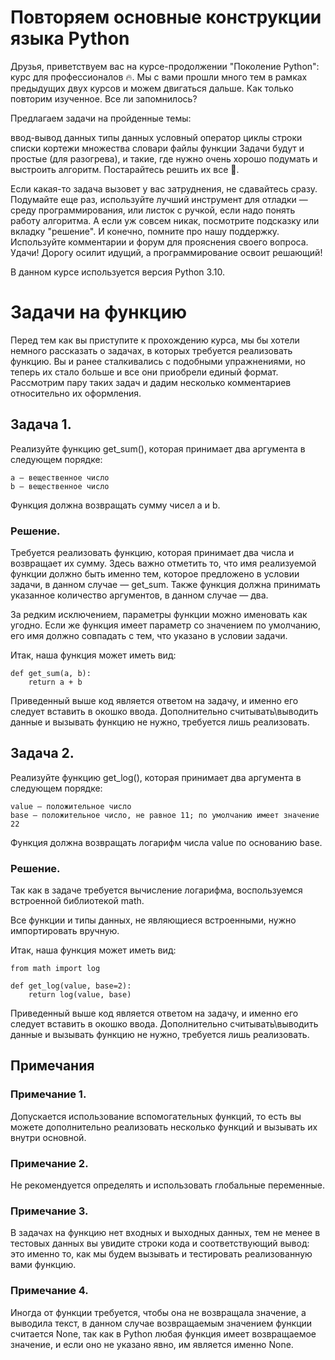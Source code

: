 # Повторяем основные конструкции языка Python

Друзья, приветствуем вас на курсе-продолжении "Поколение Python": курс для профессионалов 🔥. Мы с вами прошли много тем в рамках предыдущих двух курсов и можем двигаться дальше. Как только повторим изученное. Все ли запомнилось?

Предлагаем задачи на пройденные темы:

ввод-вывод данных
типы данных
условный оператор
циклы
строки
списки
кортежи
множества
словари
файлы
функции
Задачи будут и простые (для разогрева), и такие, где нужно очень хорошо подумать и выстроить алгоритм. Постарайтесь решить их все 🙂.

Если какая-то задача вызовет у вас затруднения, не сдавайтесь сразу. Подумайте еще раз, используйте лучший инструмент для отладки — среду программирования, или листок с ручкой, если надо понять работу алгоритма. А если уж совсем никак, посмотрите подсказку или вкладку "решение". И конечно, помните про нашу поддержку. Используйте комментарии и форум для прояснения своего вопроса. Удачи! Дорогу осилит идущий, а программирование освоит решающий!

В данном курсе используется версия Python 3.10.

# Задачи на функцию
Перед тем как вы приступите к прохождению курса, мы бы хотели немного рассказать о задачах, в которых требуется реализовать функцию. Вы и ранее сталкивались с подобными упражнениями, но теперь их стало больше и все они приобрели единый формат. Рассмотрим пару таких задач и дадим несколько комментариев относительно их оформления.

## Задача 1. 

Реализуйте функцию get_sum(), которая принимает два аргумента в следующем порядке:

    a — вещественное число
    b — вещественное число

Функция должна возвращать сумму чисел a и b.

### Решение. 

Требуется реализовать функцию, которая принимает два числа и возвращает их сумму. Здесь важно отметить то, что имя реализуемой функции должно быть именно тем, которое предложено в условии задачи, в данном случае — get_sum. Также функция должна принимать указанное количество аргументов, в данном случае — два.

За редким исключением, параметры функции можно именовать как угодно. Если же функция имеет параметр со значением по умолчанию, его имя должно совпадать с тем, что указано в условии задачи.

Итак, наша функция может иметь вид:

    def get_sum(a, b):
        return a + b

Приведенный выше код является ответом на задачу, и именно его следует вставить в окошко ввода. Дополнительно считывать\выводить данные и вызывать функцию не нужно, требуется лишь реализовать.

## Задача 2. 
Реализуйте функцию get_log(), которая принимает два аргумента в следующем порядке:

    value — положительное число
    base — положительное число, не равное 11; по умолчанию имеет значение 22

Функция должна возвращать логарифм числа value по основанию base.

### Решение. 

Так как в задаче требуется вычисление логарифма, воспользуемся встроенной библиотекой math.

Все функции и типы данных, не являющиеся встроенными, нужно импортировать вручную.

Итак, наша функция может иметь вид:

    from math import log

    def get_log(value, base=2):
        return log(value, base)

Приведенный выше код является ответом на задачу, и именно его следует вставить в окошко ввода. Дополнительно считывать\выводить данные и вызывать функцию не нужно, требуется лишь реализовать.

## Примечания

### Примечание 1. 
Допускается использование вспомогательных функций, то есть вы можете дополнительно реализовать несколько функций и вызывать их внутри основной.

### Примечание 2. 
Не рекомендуется определять и использовать глобальные переменные.

### Примечание 3. 
В задачах на функцию нет входных и выходных данных, тем не менее в тестовых данных вы увидите строки кода и соответствующий вывод: это именно то, как мы будем вызывать и тестировать реализованную вами функцию.

### Примечание 4. 
Иногда от функции требуется, чтобы она не возвращала значение, а выводила текст, в данном случае возвращаемым значением функции считается None, так как в Python любая функция имеет возвращаемое значение, и если оно не указано явно, им является именно None.
